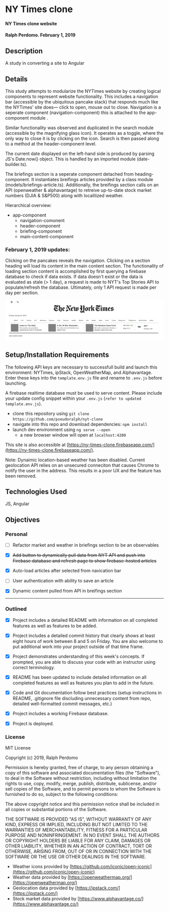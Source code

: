 # NY Times clone

#### NY Times clone website

#### Ralph Perdomo. February 1, 2019

## Description

A study in converting a site to Angular

## Details

This study attempts to modularize the NYTimes website by creating logical components to represent website functionality. This includes a navigation bar (accessible by the ubiquitous pancake stack) that responds much like the NYTimes' site does— click to open, mouse out to close. Navigation is a seperate component (navigation-component) this is attached to the app-component module .

Similar functionality was observed and duplicated in the search module (accessible by the magnifying glass icon). It operates as a toggle, where the only way to close it is by clicking on the icon. Search is then passed along to a method at the header-component level.

The current date displayed on the left-hand side is produced by parsing JS's Date.now() object. This is handled by an imported module (date-builder.ts).

The briefings section is a seperate component detached from heading-component. It instantiates breifings articles provided by a class module (models/briefings-article.ts). Additionally, the breifings section calls on an API (openweather & alphavantage) to retreive up-to-date stock market numbers (DJIA & S&P500) along with localilized weather. 

Hierarchical overview:

* app-component
  * navigation-comonent
  * header-component
  * briefing-component
  * main-content-component

### February 1, 2019 updates:

Clicking on the pancakes reveals the navigation. Clicking on a section heading will load its content in the main content section. The functionality of loading section content is accomplished by first querying a firebase database to check if data exists. If data doesn't exist or the data is evaluated as stale (> 1 day), a request is made to NYT's Top Stories API to populate/refresh the database. Ultimately, only 1 API request is made per day per section.

![Alt NYTimes clone](https://github.com/pseudoralph/nyt-clone/blob/master/src/assets/screen_shots/cloned_nytimes_screen_shot.png)


## Setup/Installation Requirements

The following API keys are necessary to successfull build and launch this environment: NYTimes, ipStack, OpenWeatherMap, and Alphavantage. Enter these keys into the `template.env.js` file and rename to `.env.js` before launching. 

A firebase realtime database must be used to serve content. Please include your update config snippet within your `.env.js` (`refer to updated template.env.js`).

* clone this repository using `git clone https://github.com/pseudoralph/nyt-clone`
* navigate into this repo and download dependencies: `npm install`
* launch dev environment using `ng serve --open`
  * a new browser window will open at `localhost:4200`

This site is also accessible at [https://ny-times-clone.firebaseapp.com/](https://ny-times-clone.firebaseapp.com/).

Note: Dynaimic location-based weather has been disabled. Current geolocation API relies on an unsecured conneciton that causes Chrome to notify the user in the address. This results in a poor UX and the feature has been removed.

## Technologies Used

JS, Angular

## Objectives
### Personal
- [ ] Refactor market and weather in briefings section to be an observables

- [x] ~~Add button to dynamically pull data from NYT API and push into Firebase database and refresh page to show firebase-hosted articles~~ 

- [x] Auto-load articles after selected from navication bar

- [ ] User authentication with ability to save an article

- [x] Dynamic content pulled from API in breifings section

---
### Outlined
- [x] Project includes a detailed README with information on all completed features as well as features to be added.

- [x] Project includes a detailed commit history that clearly shows at least eight hours of work between 8 and 5 on Friday. You are also welcome to put additional work into your project outside of that time frame.

- [x] Project demonstrates understanding of this week's concepts. If prompted, you are able to discuss your code with an instructor using correct terminology.

- [x] README has been updated to include detailed information on all completed features as well as features you plan to add in the future.

- [x] Code and Git documentation follow best practices (setup instructions in README, .gitignore file discluding unnecessary content from repo, detailed well-formatted commit messages, etc.)

- [x] Project includes a working Firebase database.

- [x] Project is deployed.

### License

MIT License

Copyright (c) 2019, Ralph Perdomo

Permission is hereby granted, free of charge, to any person obtaining a copy
of this software and associated documentation files (the "Software"), to deal
in the Software without restriction, including without limitation the rights
to use, copy, modify, merge, publish, distribute, sublicense, and/or sell
copies of the Software, and to permit persons to whom the Software is
furnished to do so, subject to the following conditions:

The above copyright notice and this permission notice shall be included in all
copies or substantial portions of the Software.

THE SOFTWARE IS PROVIDED "AS IS", WITHOUT WARRANTY OF ANY KIND, EXPRESS OR
IMPLIED, INCLUDING BUT NOT LIMITED TO THE WARRANTIES OF MERCHANTABILITY,
FITNESS FOR A PARTICULAR PURPOSE AND NONINFRINGEMENT. IN NO EVENT SHALL THE
AUTHORS OR COPYRIGHT HOLDERS BE LIABLE FOR ANY CLAIM, DAMAGES OR OTHER
LIABILITY, WHETHER IN AN ACTION OF CONTRACT, TORT OR OTHERWISE, ARISING FROM,
OUT OF OR IN CONNECTION WITH THE SOFTWARE OR THE USE OR OTHER DEALINGS IN THE
SOFTWARE.

* Weather icons provided by [https://github.com/iconic/open-iconic](https://github.com/iconic/open-iconic)
* Weather data provided by [https://openweathermap.org/](https://openweathermap.org/)
* Geolocation data provided by [https://ipstack.com/](https://ipstack.com/)
* Stock market data provided by [https://www.alphavantage.co/](https://www.alphavantage.co/)